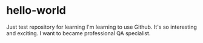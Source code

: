 # hello-world
Just test repository for learning
I'm learning to use Github. It's so interesting and exciting. I want to became professional QA specialist.
